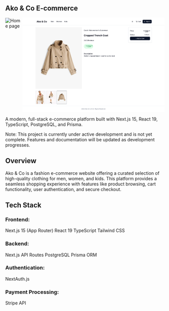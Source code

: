 ## Ako & Co E-commerce

<div align="left" style="display: flex; align-items: flex-start;">
  <img src="public/images/akostore_img_1.png" alt="Home page" width="450" />
  <img src="public/images/akostore_img_2.png" alt="Product details view" width="450" style="vertical-align: top;" />
</div>


A modern, full-stack e-commerce platform built with Next.js 15, React 19, TypeScript, PostgreSQL, and Prisma.

Note: This project is currently under active development and is not yet complete. Features and documentation will be updated as development progresses.

## Overview

Ako & Co is a fashion e-commerce website offering a curated selection of high-quality clothing for men, women, and kids. This platform provides a seamless shopping experience with features like product browsing, cart functionality, user authentication, and secure checkout.

## Tech Stack

### Frontend:

Next.js 15 (App Router)
React 19
TypeScript
Tailwind CSS


### Backend:

Next.js API Routes
PostgreSQL
Prisma ORM


### Authentication:

NextAuth.js


### Payment Processing:

Stripe API
